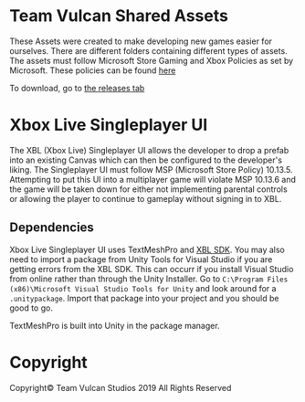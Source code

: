 # Team Vulcan Shared Assets

These Assets were created to make developing new games easier for ourselves. There are different folders containing different types of assets.
The assets must follow Microsoft Store Gaming and Xbox Policies as set by Microsoft. These policies can be found [here](https://docs.microsoft.com/en-us/windows/uwp/publish/store-policies#1013-gaming-and-xbox)

To download, go to [the releases tab](https://github.com/team-vulcan/Team-Vulcan-Assets/releases/)

# Xbox Live Singleplayer UI

The XBL (Xbox Live) Singleplayer UI allows the developer to drop a prefab into an existing Canvas which can then be configured to the developer's liking.
The Singleplayer UI must follow MSP (Microsoft Store Policy) 10.13.5. Attempting to put this UI into a multiplayer game will violate MSP 10.13.6 and the game 
will be taken down for either not implementing parental controls or allowing the player to continue to gameplay without signing in to XBL.

## Dependencies

Xbox Live Singleplayer UI uses TextMeshPro and [XBL SDK](https://github.com/microsoft/xbox-live-unity-plugin).
You may also need to import a package from Unity Tools for Visual Studio if you are getting errors from the XBL SDK. This can occurr if you install
Visual Studio from online rather than through the Unity Installer. Go to `C:\Program Files (x86)\Microsoft Visual Studio Tools for Unity` and look
around for a `.unitypackage`. Import that package into your project and you should be good to go.

TextMeshPro is built into Unity in the package manager.

# Copyright

Copyright© Team Vulcan Studios 2019
All Rights Reserved
